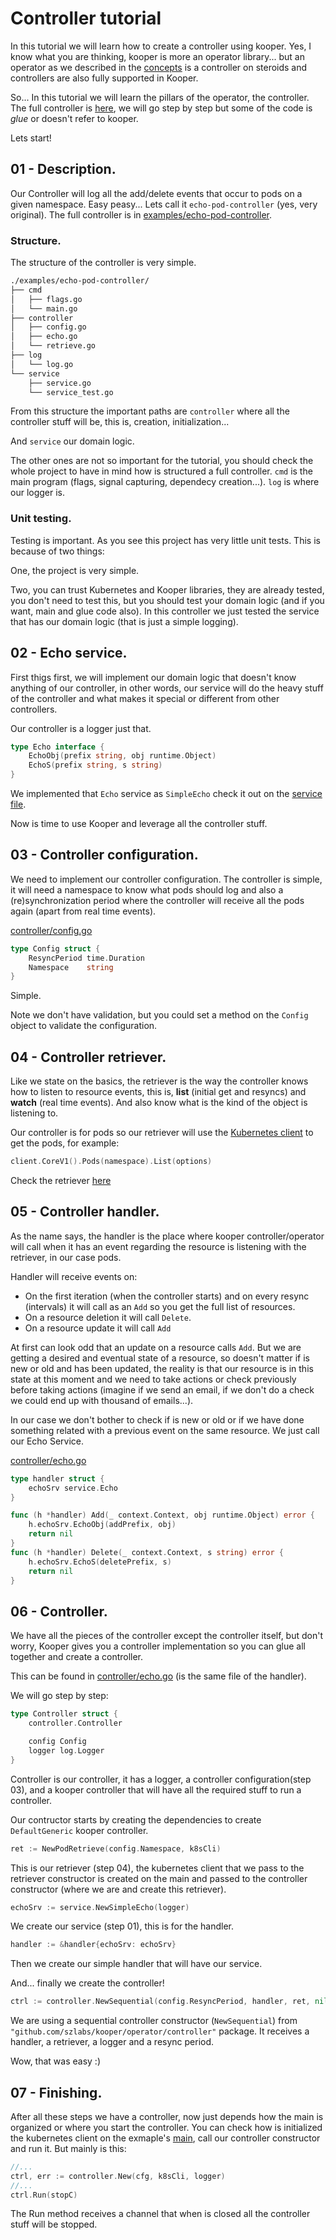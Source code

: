Controller tutorial
===================

In this tutorial we will learn how to create a controller using kooper. Yes, I know what you are thinking, kooper is more an operator library... but an operator as we described in the [concepts](concepts.md) is a controller on steroids and controllers are also fully supported in Kooper.

So... In this tutorial we will learn the pillars of the operator, the controller. The full controller is [here](https://github.com/szlabs/kooper/tree/master/examples/echo-pod-controller), we will go step by step but some of the code is *glue* or doesn't refer to kooper. 

Lets start!

## 01 - Description.

Our Controller will log all the add/delete events that occur to pods on a given namespace. Easy peasy... Lets call it  `echo-pod-controller` (yes, very original). The full controller is in [examples/echo-pod-controller](https://github.com/szlabs/kooper/tree/master/examples/echo-pod-controller).

### Structure.

The structure of the controller is very simple.

```bash
./examples/echo-pod-controller/
├── cmd
│   ├── flags.go
│   └── main.go
├── controller
│   ├── config.go
│   ├── echo.go
│   └── retrieve.go
├── log
│   └── log.go
└── service
    ├── service.go
    └── service_test.go
```

From this structure the important paths are `controller` where all the controller stuff will be, this is, creation, initialization... 

And `service` our domain logic.

The other ones are not so important for the tutorial, you should check the whole project to have in mind how is structured a full controller. `cmd` is the main program (flags, signal capturing, dependecy creation...). `log` is where our logger is.

### Unit testing.

Testing is important. As you see this project has very little unit tests. This is because of two things:

One, the project is very simple.

Two, you can trust Kubernetes and Kooper libraries, they are already tested, you don't need to test this, but you should test your domain logic (and if you want, main and glue code also). In this controller we just tested the service that has our domain logic (that is just a simple logging).

## 02 - Echo service.

First thigs first, we will implement our domain logic that doesn't know anything of our controller, in other words, our service will do the heavy stuff of the controller and what makes it special or different from other controllers.

Our controller is a logger just that.

```go
type Echo interface {
	EchoObj(prefix string, obj runtime.Object)
	EchoS(prefix string, s string)
}
```

We implemented that `Echo` service as `SimpleEcho` check it out on the [service file](https://github.com/szlabs/kooper/blob/master/examples/echo-pod-controller/service/service.go).

Now is time to use Kooper and leverage all the controller stuff.

## 03 - Controller configuration.

We need to implement our controller configuration. The controller is simple, it will need a namespace to know what pods should log and also a (re)synchronization period where the controller will receive all the pods again (apart from real time events).

[controller/config.go](https://github.com/szlabs/kooper/blob/master/examples/echo-pod-controller/controller/config.go)

```go
type Config struct {
	ResyncPeriod time.Duration
	Namespace    string
}
```

Simple.

Note we don't have validation, but you could set a method on the `Config` object to validate the configuration.

## 04 - Controller retriever.

Like we state on the basics, the retriever is the way the controller knows how to listen to resource events, this is, **list** (initial get and resyncs) and **watch** (real time events). And also know what is the kind of the object is listening to.

Our controller is for pods so our retriever will use the [Kubernetes client](https://github.com/kubernetes/client-go) to get the pods, for example:


```go
client.CoreV1().Pods(namespace).List(options)
```

Check the retriever [here](https://github.com/szlabs/kooper/blob/master/examples/echo-pod-controller/controller/retrieve.go)


## 05 - Controller handler.

As the name says, the handler is the place where kooper controller/operator will call when it has an event regarding the resource is listening with the retriever, in our case pods. 

Handler will receive events on:

* On the first iteration (when the controller starts) and on every resync (intervals) it will call as an `Add` so you get the full list of resources.
* On a resource deletion it will call `Delete`.
* On a resource update it will call `Add`

At first can look odd that an update on a resource calls `Add`. But we are getting a desired and eventual state of a resource, so doesn't matter if is new or old and has been updated, the reality is that our resource is in this state at this moment and we need to take actions or check previously before taking actions (imagine if we send an email, if we don't do a check we could end up with thousand of emails...).

In our case we don't bother to check if is new or old or if we have done something related with a previous event on the same resource. We just call our Echo Service.


[controller/echo.go](https://github.com/szlabs/kooper/blob/master/examples/echo-pod-controller/controller/echo.go)

```go
type handler struct {
	echoSrv service.Echo
}

func (h *handler) Add(_ context.Context, obj runtime.Object) error {
	h.echoSrv.EchoObj(addPrefix, obj)
	return nil
}
func (h *handler) Delete(_ context.Context, s string) error {
	h.echoSrv.EchoS(deletePrefix, s)
	return nil
}
```

## 06 - Controller.

We have all the pieces of the controller except the controller itself, but don't worry, Kooper gives you a controller implementation so you can glue all together and create a controller.

This can be found in [controller/echo.go](https://github.com/szlabs/kooper/blob/master/examples/echo-pod-controller/controller/echo.go) (is the same file of the handler).

We will go step by step:

```go
type Controller struct {
	controller.Controller

	config Config
	logger log.Logger
}
```

Controller is our controller, it has a logger, a controller configuration(step 03), and a kooper controller that will have all the required stuff to run a controller.

Our contructor starts by creating the dependencies to create `DefaultGeneric` kooper controller.

```go
ret := NewPodRetrieve(config.Namespace, k8sCli)
```

This is our retriever (step 04), the kubernetes client that we pass to the retriever constructor is created on the main and passed to the controller constructor (where we are and create this retriever).

```go
echoSrv := service.NewSimpleEcho(logger)
```
We create our service (step 01), this is for the handler.

```go
handler := &handler{echoSrv: echoSrv}
```

Then we create our simple handler that will have our service.

And... finally we create the controller!

```go
ctrl := controller.NewSequential(config.ResyncPeriod, handler, ret, nil, logger)
```

We are using a sequential controller constructor (`NewSequential`) from `"github.com/szlabs/kooper/operator/controller"` package. It receives a handler, a retriever, a logger and a resync period.

Wow, that was easy :)

## 07 - Finishing.

After all these steps we have a controller, now just depends how the main is organized or where you start the controller. You can check how is initialized the kubernetes client on the exmaple's [main]((https://github.com/szlabs/kooper/blob/master/examples/echo-pod-controller/cmd/main.go)), call our controller constructor and run it. But mainly is this:

```go
//...
ctrl, err := controller.New(cfg, k8sCli, logger)
//...
ctrl.Run(stopC)
```

The Run method receives a channel that when is closed all the controller stuff will be stopped.

